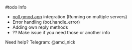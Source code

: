 #todo Info

- [poll.gmod.app](https://blog.amd-nick.me/webhook-bez-web-servera/) integration (Running on multiple servers)
- Error handling (bot.handle_error)
- Adding own reply methods
- ?? Make issue if you need those or another info

Need help? Telegram: @amd_nick
